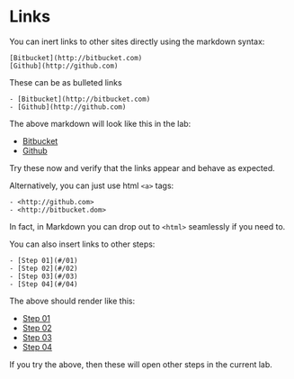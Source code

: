 # Links

You can inert links to other sites directly using the markdown syntax:

~~~
[Bitbucket](http://bitbucket.com)
[Github](http://github.com)
~~~

These can be as bulleted links

~~~
- [Bitbucket](http://bitbucket.com)
- [Github](http://github.com)
~~~

The above markdown will look like this in the lab:

- [Bitbucket](http://bitbucket.com)
- [Github](http://github.com)


Try these now and verify that the links appear and behave as expected.

Alternatively, you can just use html `<a>` tags:

~~~
- <http://github.com>
- <http://bitbucket.dom>
~~~

In fact, in Markdown you can drop out to `<html>` seamlessly if you need to.


You can also insert links to other steps:

~~~
- [Step 01](#/01)
- [Step 02](#/02)
- [Step 03](#/03)
- [Step 04](#/04)
~~~

The above should render like this:

- [Step 01](#/01)
- [Step 02](#/02)
- [Step 03](#/03)
- [Step 04](#/04)

If you try the above, then these will open other steps in the current lab.
